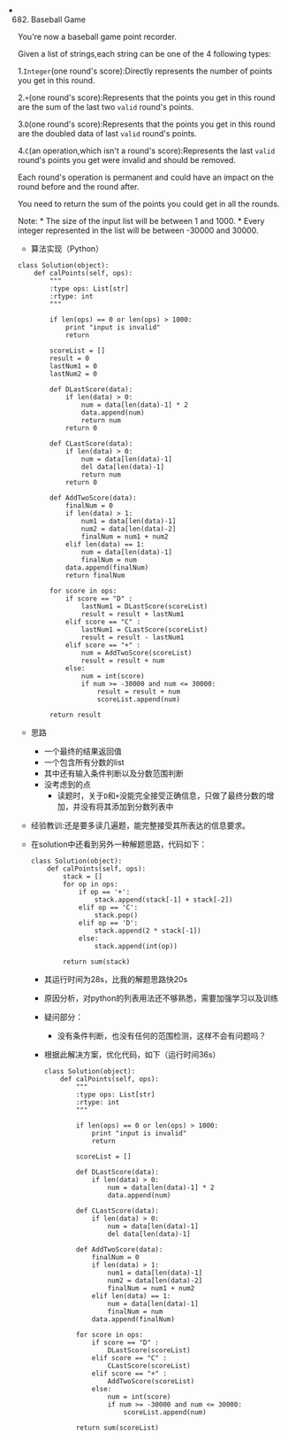 * 682. Baseball Game

	 You're now a baseball game point recorder.
	 
	 Given a list of strings,each string can be one of the 4 following types:
	 
	 1.`Integer`(one round's score):Directly represents the number of points you get in this round.
	 
	 2.``+``(one round's score):Represents that the points you get in this round are the sum of the last two ``valid`` round's points.
	 
	 3.``D``(one round's score):Represents that the points you get in this round are the doubled data of last ``valid`` round's points.
	 
	 4.``C``(an operation,which isn't a round's score):Represents the last ``valid`` round's points you get were invalid and should be removed.
	 
	 Each round's operation is permanent and could have an impact on the round before and the round after.
	 
	 You need to return the sum of the points you could get in all the rounds.
	 
	 Note: 
	 	* The size of the input list will be between 1 and 1000.
	 	* Every integer represented in the list will be between -30000 and 30000.
	 	
	* 算法实现（Python）

	```
	class Solution(object):
	    def calPoints(self, ops):
	        """
	        :type ops: List[str]
	        :rtype: int
	        """
	        
	        if len(ops) == 0 or len(ops) > 1000:
	            print "input is invalid"
	            return
	        
	        scoreList = []
	        result = 0
	        lastNum1 = 0
	        lastNum2 = 0
	        
	        def DLastScore(data):
	            if len(data) > 0:
	                num = data[len(data)-1] * 2
	                data.append(num)
	                return num
	            return 0
	        
	        def CLastScore(data):
	            if len(data) > 0:
	                num = data[len(data)-1]
	                del data[len(data)-1]
	                return num
	            return 0
	        
	        def AddTwoScore(data):
	            finalNum = 0
	            if len(data) > 1:
	                num1 = data[len(data)-1]
	                num2 = data[len(data)-2]
	                finalNum = num1 + num2
	            elif len(data) == 1:
	                num = data[len(data)-1]
	                finalNum = num
	            data.append(finalNum)
	            return finalNum
	        
	        for score in ops:
	            if score == "D" :
	                lastNum1 = DLastScore(scoreList)
	                result = result + lastNum1
	            elif score == "C" :
	                lastNum1 = CLastScore(scoreList)
	                result = result - lastNum1
	            elif score == "+" :
	                num = AddTwoScore(scoreList)
	                result = result + num
	            else:
	                num = int(score)
	                if num >= -30000 and num <= 30000:
	                    result = result + num
	                    scoreList.append(num)
	                    
	        return result
	```
	 * 思路
	 	* 一个最终的结果返回值
	 	* 一个包含所有分数的list
	 	* 其中还有输入条件判断以及分数范围判断
	 	* 没考虑到的点
	 		* 读题时，关于``D``和``+``没能完全接受正确信息，只做了最终分数的增加，并没有将其添加到分数列表中
	 * 经验教训:还是要多读几遍题，能完整接受其所表达的信息要求。
	 * 在solution中还看到另外一种解题思路，代码如下：
	 
	 	```
	 	class Solution(object):
		    def calPoints(self, ops):
		        stack = []
		        for op in ops:
		            if op == '+':
		                stack.append(stack[-1] + stack[-2])
		            elif op == 'C':
		                stack.pop()
		            elif op == 'D':
		                stack.append(2 * stack[-1])
		            else:
		                stack.append(int(op))
		
		        return sum(stack)
	 	```
	 	* 其运行时间为28s，比我的解题思路快20s
	 	* 原因分析，对python的列表用法还不够熟悉，需要加强学习以及训练
	 	* 疑问部分：
	 		* 没有条件判断，也没有任何的范围检测，这样不会有问题吗？
	 	* 根据此解决方案，优化代码，如下（运行时间36s）
	 		
	 		```
	 		class Solution(object):
    			def calPoints(self, ops):
			        """
			        :type ops: List[str]
			        :rtype: int
			        """
		        
			        if len(ops) == 0 or len(ops) > 1000:
			            print "input is invalid"
			            return
			        
			        scoreList = []
			        
			        def DLastScore(data):
			            if len(data) > 0:
			                num = data[len(data)-1] * 2
			                data.append(num)
			        
			        def CLastScore(data):
			            if len(data) > 0:
			                num = data[len(data)-1]
			                del data[len(data)-1]
			        
			        def AddTwoScore(data):
			            finalNum = 0
			            if len(data) > 1:
			                num1 = data[len(data)-1]
			                num2 = data[len(data)-2]
			                finalNum = num1 + num2
			            elif len(data) == 1:
			                num = data[len(data)-1]
			                finalNum = num
			            data.append(finalNum)
			        
			        for score in ops:
			            if score == "D" :
			                DLastScore(scoreList)
			            elif score == "C" :
			                CLastScore(scoreList)
			            elif score == "+" :
			                AddTwoScore(scoreList)
			            else:
			                num = int(score)
			                if num >= -30000 and num <= 30000:
			                    scoreList.append(num)
			                    
			        return sum(scoreList)
        ```
